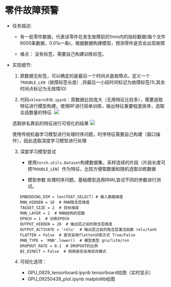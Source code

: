 # 零件故障预警

- 任务描述: 
    - 有一批零件数据，代表该零件在发生故障前的1min内的指标数据(每个文件6000条数据，0.01s一条)，根据数据构建模型，预测零件是否会出现故障

    - 难点： 没有标签，需要自己构建训练标签。


- 实现细节:
    
    1. 原数据无标签，可以确定的是最后一个时间点是故障点。定义一个`TROUBLE_LEN`（故障标签长度）,将最后一小段时间标记为故障标签(1),其余时间点标记为无故障(0)

    2. 代码`sklearn评测.ipynb`：原数据比较庞大（无用特征比较多），需要选取特征进行模型构建，使用RF进行简单训练，输出特征重要程度排序，选取合适数量的特征.
    ![](https://tva1.sinaimg.cn/large/00831rSTgy1gckc7dgudzj30m40h8ju3.jpg)


    选取排名靠前的特征进行可视化的结果
    ![](https://tva1.sinaimg.cn/large/00831rSTgy1gckbuj9snyj30ul0u0gr2.jpg)

    使用传统机器学习模型进行处理时序问题，时序特征需要自己构建（窗口操作），因此选取深度学习模型进行处理

    3. 深度学习模型尝试
        
        - 使用`torch.utils.Dataset`构建数据集，采样连续的片段（片段长度可控`TROUBLE_LEN`）作为特征，比较方便取数据和随机选取训练数据
    
        - 模型参数 
        处理时序问题，基础模型选用RNN,尝试不同的参数进行测试。
        ```{python}
        EMBEDDING_DIM = len(FEAT_SELECT) # 输入数据维度
        RNN_HIDDEN = 10  # RNN隐含层维度
        TAGSET_SIZE = 2  # 目标维度
        RNN_LAYER = 2  # RNN结构的层数
        EPOCH = 1  # 训练EPOCH
        OUTPUT_HIDDEN = 20  # 输出层之前的隐含层维度
        OUTPUT_ACTIVATE = 'relu'  # 输出层之前的隐含层激活函数 relu/tanh
        FLATTEN = False  # 是否采用flatten训练方式 True/False
        RNN_TYPE = 'RNN'.lower()  # 模型类型 gru/lstm/rnn
        DROPOUT_RATE = 0.1  # DROPOUT的比例
        BI_DIRECT = False  # 网络是否采用双向模式
        ```

    4. 可视化选项：
        - GPU_0829_tensorboard.ipynb  tensorboard绘图（实时显示）
        - GPU_09250439_plot.ipynb  matplotlib绘图


